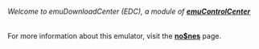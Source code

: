 ###### Welcome to emuDownloadCenter (EDC), a module of [**emuControlCenter**](https://github.com/PhoenixInteractiveNL/emuControlCenter/wiki/)

For more information about this emulator, visit the [**no$nes**](https://github.com/PhoenixInteractiveNL/emuDownloadCenter/wiki/Emulator-nones#menu) page.
